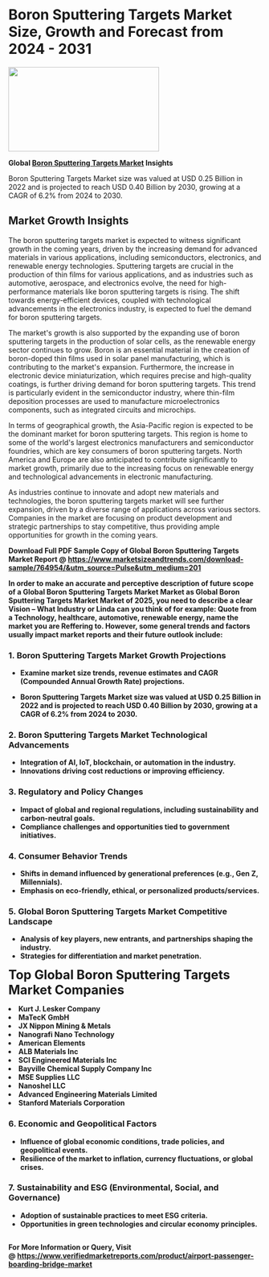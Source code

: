 <H1>Boron Sputtering Targets Market Size, Growth and Forecast from 2024 - 2031</H1><img class="aligncenter size-medium wp-image-584254" src="https://thirdeyenews.in/wp-content/uploads/2024/09/Global-Market-Research-300x168.jpeg" alt="" width="300" height="168" /><p><strong>Global&nbsp;<a href="https://www.marketsizeandtrends.com/download-sample/764954/&amp;utm_source=Pulse&amp;utm_medium=201">Boron Sputtering Targets Market</a> Insights</strong></p><p>Boron Sputtering Targets Market size was valued at USD 0.25 Billion in 2022 and is projected to reach USD 0.40 Billion by 2030, growing at a CAGR of 6.2% from 2024 to 2030.</p><p><h2>Market Growth Insights</h2> <p>The boron sputtering targets market is expected to witness significant growth in the coming years, driven by the increasing demand for advanced materials in various applications, including semiconductors, electronics, and renewable energy technologies. Sputtering targets are crucial in the production of thin films for various applications, and as industries such as automotive, aerospace, and electronics evolve, the need for high-performance materials like boron sputtering targets is rising. The shift towards energy-efficient devices, coupled with technological advancements in the electronics industry, is expected to fuel the demand for boron sputtering targets.</p> <p><strong></strong></p> <p>The market's growth is also supported by the expanding use of boron sputtering targets in the production of solar cells, as the renewable energy sector continues to grow. Boron is an essential material in the creation of boron-doped thin films used in solar panel manufacturing, which is contributing to the market's expansion. Furthermore, the increase in electronic device miniaturization, which requires precise and high-quality coatings, is further driving demand for boron sputtering targets. This trend is particularly evident in the semiconductor industry, where thin-film deposition processes are used to manufacture microelectronics components, such as integrated circuits and microchips.</p> <p>In terms of geographical growth, the Asia-Pacific region is expected to be the dominant market for boron sputtering targets. This region is home to some of the world's largest electronics manufacturers and semiconductor foundries, which are key consumers of boron sputtering targets. North America and Europe are also anticipated to contribute significantly to market growth, primarily due to the increasing focus on renewable energy and technological advancements in electronic manufacturing.</p> <p>As industries continue to innovate and adopt new materials and technologies, the boron sputtering targets market will see further expansion, driven by a diverse range of applications across various sectors. Companies in the market are focusing on product development and strategic partnerships to stay competitive, thus providing ample opportunities for growth in the coming years.</p> <p><strong></p><p><span class=""><strong>Download Full PDF Sample Copy of Global Boron Sputtering Targets Market Report</strong> @ <a href="https://www.marketsizeandtrends.com/download-sample/764954/&amp;utm_source=Pulse&amp;utm_medium=201" target="_blank">https://www.marketsizeandtrends.com/download-sample/764954/&amp;utm_source=Pulse&amp;utm_medium=201</a></span></p><p>In order to make an accurate and perceptive description of future scope of a Global&nbsp;Boron Sputtering Targets Market Market as Global&nbsp;Boron Sputtering Targets Market Market of 2025, you need to describe a clear Vision &ndash; What Industry or Linda can you think of for example: Quote from a Technology, healthcare, automotive, renewable energy, name the market you are Reffering to. However, some general trends and factors usually impact market reports and their future outlook include:</p><h3>1.&nbsp;<strong>Boron Sputtering Targets Market Growth Projections</strong></h3><ul><li>Examine market size trends, revenue estimates and CAGR (Compounded Annual Growth Rate) projections.</li><li><p>Boron Sputtering Targets Market size was valued at USD 0.25 Billion in 2022 and is projected to reach USD 0.40 Billion by 2030, growing at a CAGR of 6.2% from 2024 to 2030.</p></li></ul><h3>2.&nbsp;<strong>Boron Sputtering Targets Market Technological Advancements</strong></h3><ul><li>Integration of AI, IoT, blockchain, or automation in the industry.</li><li>Innovations driving cost reductions or improving efficiency.</li></ul><h3>3.&nbsp;<strong>Regulatory and Policy Changes</strong></h3><ul><li>Impact of global and regional regulations, including sustainability and carbon-neutral goals.</li><li>Compliance challenges and opportunities tied to government initiatives.</li></ul><h3>4.&nbsp;<strong>Consumer Behavior Trends</strong></h3><ul><li>Shifts in demand influenced by generational preferences (e.g., Gen Z, Millennials).</li><li>Emphasis on eco-friendly, ethical, or personalized products/services.</li></ul><h3>5.&nbsp;<strong>Global Boron Sputtering Targets Market Competitive Landscape</strong></h3><ul><li>Analysis of key players, new entrants, and partnerships shaping the industry.</li><li>Strategies for differentiation and market penetration.</li></ul><p data-pm-slice="1 1 []"><span style="color: inherit; font-family: inherit; font-size: 25px;">Top Global Boron Sputtering Targets Market Companies</span></p><div class="" data-test-id=""><p><li>Kurt J. Lesker Company</li><li> MaTecK GmbH</li><li> JX Nippon Mining & Metals</li><li> Nanografi Nano Technology</li><li> American Elements</li><li> ALB Materials Inc</li><li> SCI Engineered Materials Inc</li><li> Bayville Chemical Supply Company Inc</li><li> MSE Supplies LLC</li><li> Nanoshel LLC</li><li> Advanced Engineering Materials Limited</li><li> Stanford Materials Corporation</li></p></div><h3>6.&nbsp;<strong>Economic and Geopolitical Factors</strong></h3><ul><li>Influence of global economic conditions, trade policies, and geopolitical events.</li><li>Resilience of the market to inflation, currency fluctuations, or global crises.</li></ul><h3>7.&nbsp;<strong>Sustainability and ESG (Environmental, Social, and Governance)</strong></h3><ul><li>Adoption of sustainable practices to meet ESG criteria.</li><li>Opportunities in green technologies and circular economy principles.</li></ul><h2><strong style="font-size: 14px;">For More Information or Query, Visit @&nbsp;</strong><a style="background-color: #ffffff; font-size: 14px;" href="https://www.marketsizeandtrends.com/report/boron-sputtering-targets-market/" target="_blank">https://www.verifiedmarketreports.com/product/airport-passenger-boarding-bridge-market</a></h2>
